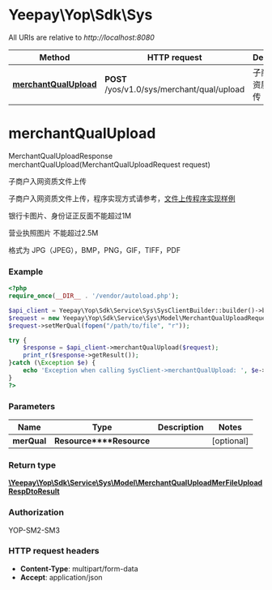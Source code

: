 # Yeepay\Yop\Sdk\Sys

All URIs are relative to *http://localhost:8080*

Method | HTTP request | Description
------------- | ------------- | -------------
[**merchantQualUpload**](Sys.md#merchantQualUpload) | **POST** /yos/v1.0/sys/merchant/qual/upload | 子商户入网资质文件上传


# **merchantQualUpload**
MerchantQualUploadResponse merchantQualUpload(MerchantQualUploadRequest request)

子商户入网资质文件上传

<p>子商户入网资质文件上传，程序实现方式请参考，<a href=\"https://open.yeepay.com/docs/v2/products/opr/others/5e941bd9c73481001a17bd85/index.html\">文件上传程序实现样例</a ></p > <p>银行卡图片、身份证正反面不能超过1M</p > <p class=\"p1\">营业执照图片 不能超过2.5M</p > <p class=\"p1\">格式为 JPG（JPEG），BMP，PNG，GIF，TIFF，PDF</p >

### Example
```php
<?php
require_once(__DIR__ . '/vendor/autoload.php');

$api_client = Yeepay\Yop\Sdk\Service\Sys\SysClientBuilder::builder()->build();
$request = new Yeepay\Yop\Sdk\Service\Sys\Model\MerchantQualUploadRequest();
$request->setMerQual(fopen("/path/to/file", "r"));

try {
    $response = $api_client->merchantQualUpload($request);
    print_r($response->getResult());
}catch (\Exception $e) {
    echo 'Exception when calling SysClient->merchantQualUpload: ', $e->getMessage(), PHP_EOL;
}
?>
```

### Parameters

Name | Type | Description  | Notes
------------- | ------------- | ------------- | -------------
 **merQual** | **Resource****Resource**|  | [optional]

### Return type
[**\Yeepay\Yop\Sdk\Service\Sys\Model\MerchantQualUploadMerFileUploadRespDtoResult**](../Model/MerchantQualUploadMerFileUploadRespDtoResult.md)
### Authorization

YOP-SM2-SM3


### HTTP request headers

 - **Content-Type**: multipart/form-data
 - **Accept**: application/json

